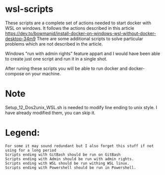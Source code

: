 # wsl-scripts
These scripts are a complete set of actions needed to start docker with WSL on windows. 
It follows the actions described in this article https://dev.to/bowmanjd/install-docker-on-windows-wsl-without-docker-desktop-34m9
There are some additional scripts to solve particular problems which are not described in the article.

Windows "run with admin rights" feature appart and I would have been able to create just one script and run it in a single shot. 

After runing these scripts you will be able to run docker and docker-compose on your machine.

# Note
Setup_12_Dos2unix_WSL.sh is needed to modify line ending to unix style. I have already modified them, you can skip it. 

# Legend:
```
For some it may sound redundant but I also forget this stuff if not using for a long period
Scripts ending with GitBash should be run on GitBash
Scripts ending with Admin should be run with admin rights. 
Scripts ending with WSL should be run withing WSL linux.
Scripts ending with Powershell should be run in Powershell.
```
